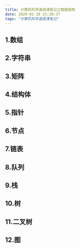 ```yaml
---
title: 计算机科学速成课笔记之数据结构
date: 2020-02-20 23:38:37
tags: "计算机科学速成课笔记"
---
```


## 1.数组
<!--more-->
## 2.字符串

## 3.矩阵

## 4.结构体

## 5.指针

## 6.节点

## 7.链表

## 8.队列

## 9.栈

## 10.树

## 11.二叉树

## 12.图
